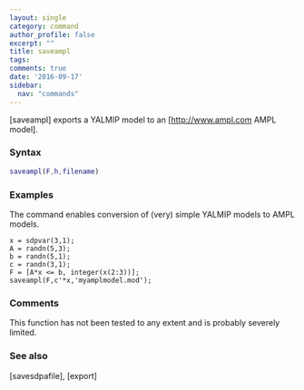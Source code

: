 ```yaml
---
layout: single
category: command
author_profile: false
excerpt: ""
title: saveampl
tags:
comments: true
date: '2016-09-17'
sidebar:
  nav: "commands"
---
```


[saveampl] exports a YALMIP model to an [http://www.ampl.com AMPL model].

### Syntax

````matlab
saveampl(F,h,filename)
````

### Examples
The command enables conversion of (very) simple YALMIP models to AMPL models.
````matlabb
x = sdpvar(3,1);
A = randn(5,3);
b = randn(5,1);
c = randn(3,1);
F = [A*x <= b, integer(x(2:3))];
saveampl(F,c'*x,'myamplmodel.mod');
````

### Comments
This function has not been tested to any extent and is probably severely limited.

### See also
[savesdpafile], [export]
